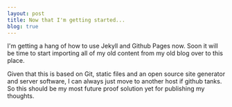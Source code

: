 ```yaml
---
layout: post
title: Now that I'm getting started... 
blog: true 
---
```


<p>I'm getting a hang of how to use Jekyll and Github Pages now. Soon it will be time to start importing all of my old content from my old blog over to this place.</p>

<p>Given that this is based on Git, static files and an open source site generator and server software, I can always just move to another host if github tanks. So this should be my most future proof solution yet for publishing my thoughts.</p>